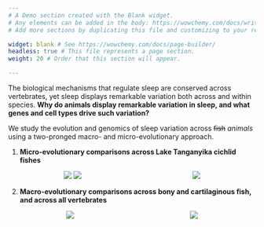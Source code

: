 ```yaml
---
# A Demo section created with the Blank widget.
# Any elements can be added in the body: https://wowchemy.com/docs/writing-markdown-latex/
# Add more sections by duplicating this file and customizing to your requirements.

widget: blank # See https://wowchemy.com/docs/page-builder/
headless: true # This file represents a page section.
weight: 20 # Order that this section will appear.

---
```

The biological mechanisms that regulate sleep are conserved across vertebrates, yet sleep displays remarkable variation both across and within species. **Why do animals display remarkable variation in sleep, and what genes and cell types drive such variation?**

We study the evolution and genomics of sleep variation across ~~fish~~ *_animals_* using a two-pronged macro- and micro-evolutionary approach.

1) **Micro-evolutionary comparisons across Lake Tanganyika cichlid fishes**

<div id="banner" style="overflow: hidden; display: flex; justify-content:space-around;">
        <div class="" style="max-width: 50%; max-height: 50%;">
            <img src ="media/African_Great_Lakes.svg">
            <img src ="media/lake_tanganyika.jpeg">
        </div>

  <div class="" style="max-width: 80%; max-height: 80%;">
            <img src ="media/lt_phylo.jpg">
        </div>
    </div>

2) **Macro-evolutionary comparisons across bony and cartilaginous fish, and across all vertebrates**

<div id="banner" style="overflow: hidden; display: flex; justify-content:space-around;">
        <div class="" style="max-width: 50%; max-height: 50%;">
            <img src ="media/Adolphe_Millot_poissonsa_A.jpeg">
        </div>

  <div class="" style="max-width: 50%; max-height: 50%;">
            <img src ="media/Adolphe_Millot_poissons_B.jpeg">
        </div>
    </div>
